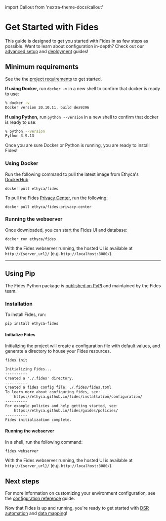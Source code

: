 import Callout from 'nextra-theme-docs/callout'

# Get Started with Fides

<Callout emoji="ⓘ">This guide is designed to get you started with Fides in as few steps as possible. Want to learn about configuration in-depth? Check out our [advanced setup](./advanced) and [deployment](../deployment) guides!</Callout>

## Minimum requirements
See the the [project requirements](../installation/requirements) to get started.

**If using Docker,** run `docker -v` in a new shell to confirm that docker is ready to use:

```bash filename="Example output:"
% docker -v
Docker version 20.10.11, build dea9396
```

**If using Python,** run `python --version` in a new shell to confirm that docker is ready to use:

```bash filename="Example output:"
% python --version
Python 3.9.13
```

Once you are sure Docker or Python is running, you are ready to install Fides!

### Using Docker 
Run the following command to pull the latest image from Ethyca's [DockerHub](https://hub.docker.com/r/ethyca/fides):

```
docker pull ethyca/fides
```

To pull the Fides [Privacy Center](../consent/privacy_center), run the following:
```
docker pull ethyca/fides-privacy-center
```

### Running the webserver
Once downloaded, you can start the Fides UI and database:
```
docker run ethyca/fides
```

With the Fides webserver running, the hosted UI is available at `http://{server_url}/` (e.g. `http://localhost:8080/`). 

---

## Using Pip
The Fides Python package is [published on PyPI](https://pypi.org/project/fides/) and maintained by the Fides team.
### Installation 
To install Fides, run:

```sh
pip install ethyca-fides
```
#### Initialize Fides

Initializing the project will create a configuration file with default values, and generate a directory to house your Fides resources.

```sh filename="Initialize Fides"
fides init
```

```txt filename="Expected Output"
Initializing Fides...
----------
Created a './.fides' directory.
----------
Created a fides config file: ./.fides/fides.toml
To learn more about configuring fides, see:
    https://ethyca.github.io/fides/installation/configuration/
----------
For example policies and help getting started, see:
    https://ethyca.github.io/fides/guides/policies/
----------
Fides initialization complete.
```

#### Running the webserver

In a shell, run the following command:

```sh
fides webserver
```

With the Fides webserver running, the hosted UI is available at `http://{server_url}/` (e.g. `http://localhost:8080/`). 

## Next steps
For more information on customizing your environment configuration, see the [configuration reference](../installation/configuration) guide.

Now that Fides is up and running, you're ready to get started with [DSR automation](../dsr_quickstart/overview) and [data mapping](../data_mapping/overview)!